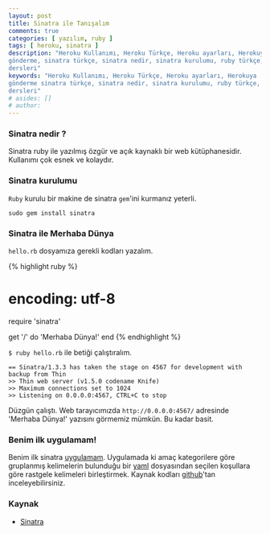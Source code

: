 ```yaml
---
layout: post
title: Sinatra ile Tanışalım
comments: true
categories: [ yazılım, ruby ]
tags: [ heroku, sinatra ]
description: "Heroku Kullanımı, Heroku Türkçe, Heroku ayarları, Herokuya
gönderme, sinatra türkçe, sinatra nedir, sinatra kurulumu, ruby türkçe, ruby
dersleri"
keywords: "Heroku Kullanımı, Heroku Türkçe, Heroku ayarları, Herokuya
gönderme sinatra türkçe, sinatra nedir, sinatra kurulumu, ruby türkçe, ruby
dersleri"
# asides: []
# author:
---
```


### Sinatra nedir ?

Sinatra ruby ile yazılmış özgür ve açık kaynaklı bir web kütüphanesidir.
Kullanımı çok esnek ve kolaydır.

<!-- more -->

### Sinatra kurulumu

`Ruby` kurulu bir makine de sinatra `gem`'ini kurmanız yeterli.

    sudo gem install sinatra

### Sinatra ile Merhaba Dünya

`hello.rb` dosyamıza gerekli kodları yazalım.

{% highlight ruby %}

# encoding: utf-8
require 'sinatra'

get '/' do
  'Merhaba Dünya!'
end
{% endhighlight %}


`$ ruby hello.rb` ile betiği çalıştıralım.

    == Sinatra/1.3.3 has taken the stage on 4567 for development with backup from Thin
    >> Thin web server (v1.5.0 codename Knife)
    >> Maximum connections set to 1024
    >> Listening on 0.0.0.0:4567, CTRL+C to stop

Düzgün çalıştı. Web tarayıcımızda `http://0.0.0.0:4567/` adresinde 'Merhaba
Dünya!' yazısını görmemiz mümkün. Bu kadar basit.

### Benim ilk uygulamam!

Benim ilk sinatra [uygulamam](http://aykun.herokuapp.com).
Uygulamada ki amaç kategorilere göre gruplanmış kelimelerin bulunduğu bir [yaml](http://askingedik.net/2012/12/04/yaml-for-ruby/) dosyasından seçilen koşullara göre rastgele kelimeleri birleştirmek.
Kaynak kodları [github](http://github.com/askn/aykun)'tan inceleyebilirsiniz.
###   Kaynak

- [Sinatra](http://www.sinatrarb.com/intro.html)
